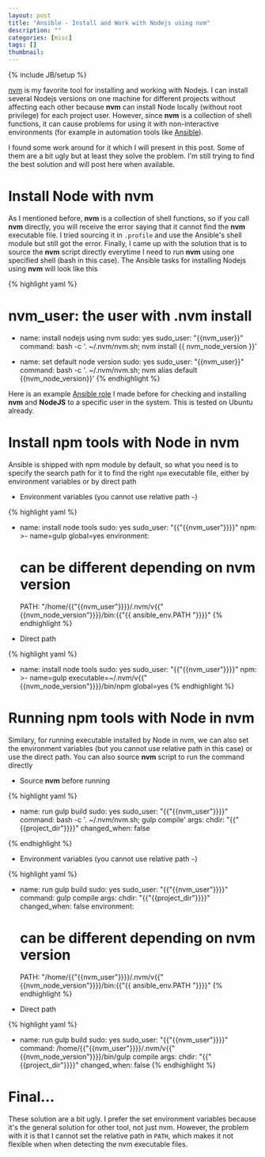 ```yaml
---
layout: post
title: "Ansible - Install and Work with Nodejs using nvm"
description: ""
categories: [misc]
tags: []
thumbnail:
---
```

{% include JB/setup %}

[nvm](https://github.com/creationix/nvm) is my favorite tool for installing and
working with Nodejs. I can install several Nodejs versions on one machine for
different projects without affecting each other because **nvm** can install Node
locally (without root privilege) for each project user. However, since **nvm**
is a collection of shell functions, it can cause problems for using it with
non-interactive environments (for example in automation tools like
[Ansible](http://www.ansible.com/)).

I found some work around for it which I will present in this post. Some of them
are a bit ugly but at least they solve the problem. I'm still trying to find the
best solution and will post here when available.

# Install Node with nvm

As I mentioned before, **nvm** is a collection of shell functions, so if you call
**nvm** directly, you will receive the error saying that it cannot find the
**nvm** executable file. I tried sourcing it in `.profile` and use the Ansible's
shell module but still got the error. Finally, I came up with the solution that
is to source the **nvm** script directly everytime I need to run **nvm** using
one specified shell (bash in this case). The Ansible
tasks for installing Nodejs using **nvm** will look like this

{% highlight yaml %}
# nvm_user: the user with .nvm install

- name: install nodejs using nvm
  sudo: yes
  sudo_user: "{{nvm_user}}"
  command: bash -c '. ~/.nvm/nvm.sh; nvm install {{ nvm_node_version }}'

- name: set default node version
  sudo: yes
  sudo_user: "{{nvm_user}}"
  command: bash -c '. ~/.nvm/nvm.sh; nvm alias default {{nvm_node_version}}'
{% endhighlight %}

<!-- more -->

Here is an example [Ansible role](https://github.com/tmtxt/nvm-ansible)
 I made before for checking and installing
**nvm** and **NodeJS** to a specific user in the system. This is tested on
Ubuntu already.

# Install npm tools with Node in nvm

Ansible is shipped with npm module by default, so what you need is to specify
the search path for it to find the right `npm` executable file, either by
environment variables or by direct path

- Environment variables (you cannot use relative path `~`)

{% highlight yaml %}
- name: install node tools
  sudo: yes
  sudo_user: "{{"{{nvm_user"}}}}"
  npm: >-
    name=gulp
    global=yes
  environment:
    # can be different depending on nvm version
    PATH: "/home/{{"{{nvm_user"}}}}/.nvm/v{{"{{nvm_node_version"}}}}/bin:{{"{{ ansible_env.PATH "}}}}"
{% endhighlight %}

- Direct path

{% highlight yaml %}
- name: install node tools
  sudo: yes
  sudo_user: "{{"{{nvm_user"}}}}"
  npm: >-
    name=gulp
    executable=~/.nvm/v{{"{{nvm_node_version"}}}}/bin/npm
    global=yes
{% endhighlight %}

# Running npm tools with Node in nvm

Similary, for running executable installed by Node in nvm, we can also set the
environment variables (but you cannot use relative path in this case) or use the
direct path. You can also source **nvm** script to run the command directly

- Source **nvm** before running

{% highlight yaml %}
- name: run gulp build
  sudo: yes
  sudo_user: "{{"{{nvm_user"}}}}"
  command: bash -c '. ~/.nvm/nvm.sh; gulp compile'
  args:
    chdir: "{{"{{project_dir"}}}}"
  changed_when: false

{% endhighlight %}

- Environment variables (you cannot use relative path `~`)

{% highlight yaml %}
- name: run gulp build
  sudo: yes
  sudo_user: "{{"{{nvm_user"}}}}"
  command: gulp compile
  args:
    chdir: "{{"{{project_dir"}}}}"
  changed_when: false
  environment:
    # can be different depending on nvm version
    PATH: "/home/{{"{{nvm_user"}}}}/.nvm/v{{"{{nvm_node_version"}}}}/bin:{{"{{ ansible_env.PATH "}}}}"
{% endhighlight %}

- Direct path

{% highlight yaml %}
- name: run gulp build
  sudo: yes
  sudo_user: "{{"{{nvm_user"}}}}"
  command: /home/{{"{{nvm_user"}}}}/.nvm/v{{"{{nvm_node_version"}}}}/bin/gulp compile
  args:
    chdir: "{{"{{project_dir"}}}}"
  changed_when: false
{% endhighlight %}

# Final...

These solution are a bit ugly. I prefer the set environment variables because
it's the general solution for other tool, not just nvm. However, the problem
with it is that I cannot set the relative path in `PATH`, which makes it not
flexible when when detecting the nvm executable files.
